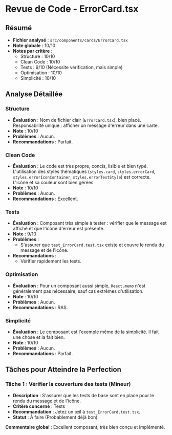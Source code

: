 # Revue de Code - ErrorCard.tsx

## Résumé
- **Fichier analysé** : `src/components/cards/ErrorCard.tsx`
- **Note globale** : 10/10
- **Notes par critère** :
  - Structure : 10/10
  - Clean Code : 10/10
  - Tests : 9/10 (Nécessite vérification, mais simple)
  - Optimisation : 10/10
  - Simplicité : 10/10

## Analyse Détaillée
### Structure
- **Évaluation** : Nom de fichier clair (`ErrorCard.tsx`), bien placé. Responsabilité unique : afficher un message d'erreur dans une carte.
- **Note** : 10/10
- **Problèmes** : Aucun.
- **Recommandations** : Parfait.

### Clean Code
- **Évaluation** : Le code est très propre, concis, lisible et bien typé. L'utilisation des styles thématiques (`styles.card`, `styles.errorCard`, `styles.errorIconContainer`, `styles.errorTextStyle`) est correcte. L'icône et sa couleur sont bien gérées.
- **Note** : 10/10
- **Problèmes** : Aucun.
- **Recommandations** : Excellent.

### Tests
- **Évaluation** : Composant très simple à tester : vérifier que le message est affiché et que l'icône d'erreur est présente.
- **Note** : 9/10
- **Problèmes** :
    - S'assurer que `test_ErrorCard.test.tsx` existe et couvre le rendu du message et de l'icône.
- **Recommandations** :
    - Vérifier rapidement les tests.

### Optimisation
- **Évaluation** : Pour un composant aussi simple, `React.memo` n'est généralement pas nécessaire, sauf cas extrêmes d'utilisation.
- **Note** : 10/10
- **Problèmes** : Aucun.
- **Recommandations** : RAS.

### Simplicité
- **Évaluation** : Le composant est l'exemple même de la simplicité. Il fait une chose et la fait bien.
- **Note** : 10/10
- **Problèmes** : Aucun.
- **Recommandations** : Parfait.

## Tâches pour Atteindre la Perfection
### Tâche 1 : Vérifier la couverture des tests (Mineur)
- **Description** : S'assurer que les tests de base sont en place pour le rendu du message et de l'icône.
- **Critère concerné** : Tests
- **Recommandation** : Jetez un œil à `test_ErrorCard.test.tsx`.
- **Statut** : À faire (Probablement déjà bon)

**Commentaire global** : Excellent composant, très bien conçu et implémenté. 